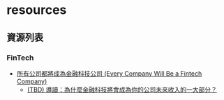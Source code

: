 # resources

## 資源列表

### FinTech

- [所有公司都將成為金融科技公司 (Every Company Will Be a Fintech Company)](https://a16z.com/2020/01/21/every-company-will-be-a-fintech-company/)
   - [(TBD) 導讀：為什麼金融科技將會成為你的公司未來收入的一大部分？](#)

